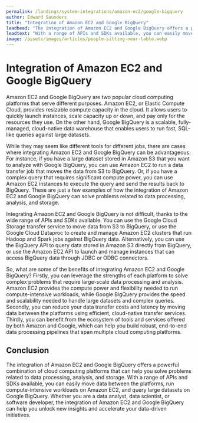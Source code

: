 ```yaml
---
permalink: /landings/system-integrations/amazon-ec2/google-bigquery
author: Edward Saunders
title: "Integration of Amazon EC2 and Google BigQuery"
leadhead: "The integration of Amazon EC2 and Google BigQuery offers a powerful combination of cloud computing platforms that can help you solve problems related to data processing, analysis, and storage"
leadtext: "With a range of APIs and SDKs available, you can easily move data between the platforms, run compute-intensive workloads on Amazon EC2, and query large datasets on Google BigQuery. Whether you are a data analyst, data scientist, or software developer, the integration of Amazon EC2 and Google BigQuery can help you unlock new insights and accelerate your data-driven initiatives."
image: /assets/images/articles/people-sitting-near-table.webp
---
```

<div class="arttext">
<h1>Integration of Amazon EC2 and Google BigQuery</h1>

<p>Amazon EC2 and Google BigQuery are two popular cloud computing platforms that serve different purposes. Amazon EC2, or Elastic Compute Cloud, provides resizable compute capacity in the cloud. It allows users to quickly launch instances, scale capacity up or down, and pay only for the resources they use. On the other hand, Google BigQuery is a scalable, fully-managed, cloud-native data warehouse that enables users to run fast, SQL-like queries against large datasets.</p>

<p>While they may seem like different tools for different jobs, there are cases where integrating Amazon EC2 and Google BigQuery can be advantageous. For instance, if you have a large dataset stored in Amazon S3 that you want to analyze with Google BigQuery, you can use Amazon EC2 to run a data transfer job that moves the data from S3 to BigQuery. Or, if you have a complex query that requires significant compute power, you can use Amazon EC2 instances to execute the query and send the results back to BigQuery. These are just a few examples of how the integration of Amazon EC2 and Google BigQuery can solve problems related to data processing, analysis, and storage.</p>

<p>Integrating Amazon EC2 and Google BigQuery is not difficult, thanks to the wide range of APIs and SDKs available. You can use the Google Cloud Storage transfer service to move data from S3 to BigQuery, or use the Google Cloud Dataproc to create and manage Amazon EC2 clusters that run Hadoop and Spark jobs against BigQuery data. Alternatively, you can use the BigQuery API to query data stored in Amazon S3 directly from BigQuery, or use the Amazon EC2 API to launch and manage instances that can access BigQuery data through JDBC or ODBC connectors.</p>

<p>So, what are some of the benefits of integrating Amazon EC2 and Google BigQuery? Firstly, you can leverage the strengths of each platform to solve complex problems that require large-scale data processing and analysis. Amazon EC2 provides the compute power and flexibility needed to run compute-intensive workloads, while Google BigQuery provides the speed and scalability needed to handle large datasets and complex queries. Secondly, you can reduce your data transfer costs and latency by moving data between the platforms using efficient, cloud-native transfer services. Thirdly, you can benefit from the ecosystem of tools and services offered by both Amazon and Google, which can help you build robust, end-to-end data processing pipelines that span multiple cloud computing platforms.</p>

<h2>Conclusion</h2>

<p>The integration of Amazon EC2 and Google BigQuery offers a powerful combination of cloud computing platforms that can help you solve problems related to data processing, analysis, and storage. With a range of APIs and SDKs available, you can easily move data between the platforms, run compute-intensive workloads on Amazon EC2, and query large datasets on Google BigQuery. Whether you are a data analyst, data scientist, or software developer, the integration of Amazon EC2 and Google BigQuery can help you unlock new insights and accelerate your data-driven initiatives.</p>


</div>
